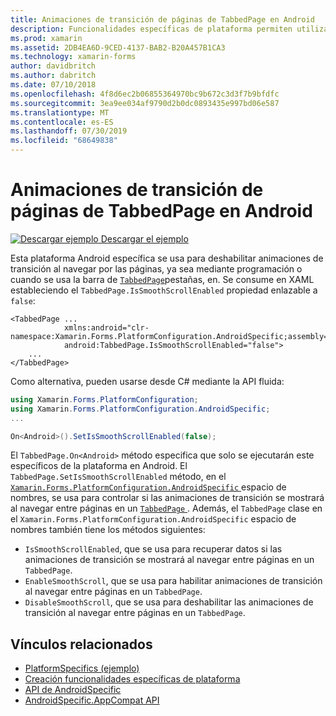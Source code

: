 ```yaml
---
title: Animaciones de transición de páginas de TabbedPage en Android
description: Funcionalidades específicas de plataforma permiten utilizar la funcionalidad que solo está disponible en una plataforma concreta, sin necesidad de implementar los representadores personalizados o los efectos. En este artículo se explica cómo utilizar el específico de la plataforma Android que deshabilita las animaciones de transición al navegar por las páginas de un TabbedPage.
ms.prod: xamarin
ms.assetid: 2DB4EA6D-9CED-4137-BAB2-B20A457B1CA3
ms.technology: xamarin-forms
author: davidbritch
ms.author: dabritch
ms.date: 07/10/2018
ms.openlocfilehash: 4f8d6ec2b06855364970bc9b672c3d3f7b9bfdfc
ms.sourcegitcommit: 3ea9ee034af9790d2b0dc0893435e997bd06e587
ms.translationtype: MT
ms.contentlocale: es-ES
ms.lasthandoff: 07/30/2019
ms.locfileid: "68649838"
---
```

# <a name="tabbedpage-page-transition-animations-on-android"></a>Animaciones de transición de páginas de TabbedPage en Android

[![Descargar ejemplo](~/media/shared/download.png) Descargar el ejemplo](https://docs.microsoft.com/samples/xamarin/xamarin-forms-samples/userinterface-platformspecifics)

Esta plataforma Android específica se usa para deshabilitar animaciones de transición al navegar por las páginas, ya sea mediante programación o cuando se usa la barra de [`TabbedPage`](xref:Xamarin.Forms.TabbedPage)pestañas, en. Se consume en XAML estableciendo el `TabbedPage.IsSmoothScrollEnabled` propiedad enlazable a `false`:

```xaml
<TabbedPage ...
            xmlns:android="clr-namespace:Xamarin.Forms.PlatformConfiguration.AndroidSpecific;assembly=Xamarin.Forms.Core"
            android:TabbedPage.IsSmoothScrollEnabled="false">
    ...
</TabbedPage>
```

Como alternativa, pueden usarse desde C# mediante la API fluida:

```csharp
using Xamarin.Forms.PlatformConfiguration;
using Xamarin.Forms.PlatformConfiguration.AndroidSpecific;
...

On<Android>().SetIsSmoothScrollEnabled(false);
```

El `TabbedPage.On<Android>` método especifica que solo se ejecutarán este específicos de la plataforma en Android. El `TabbedPage.SetIsSmoothScrollEnabled` método, en el [ `Xamarin.Forms.PlatformConfiguration.AndroidSpecific` ](xref:Xamarin.Forms.PlatformConfiguration.AndroidSpecific) espacio de nombres, se usa para controlar si las animaciones de transición se mostrará al navegar entre páginas en un [ `TabbedPage` ](xref:Xamarin.Forms.TabbedPage). Además, el `TabbedPage` clase en el `Xamarin.Forms.PlatformConfiguration.AndroidSpecific` espacio de nombres también tiene los métodos siguientes:

- `IsSmoothScrollEnabled`, que se usa para recuperar datos si las animaciones de transición se mostrará al navegar entre páginas en un `TabbedPage`.
- `EnableSmoothScroll`, que se usa para habilitar animaciones de transición al navegar entre páginas en un `TabbedPage`.
- `DisableSmoothScroll`, que se usa para deshabilitar las animaciones de transición al navegar entre páginas en un `TabbedPage`.

## <a name="related-links"></a>Vínculos relacionados

- [PlatformSpecifics (ejemplo)](https://docs.microsoft.com/samples/xamarin/xamarin-forms-samples/userinterface-platformspecifics)
- [Creación funcionalidades específicas de plataforma](~/xamarin-forms/platform/platform-specifics/index.md#creating-platform-specifics)
- [API de AndroidSpecific](xref:Xamarin.Forms.PlatformConfiguration.AndroidSpecific)
- [AndroidSpecific.AppCompat API](xref:Xamarin.Forms.PlatformConfiguration.AndroidSpecific.AppCompat)
